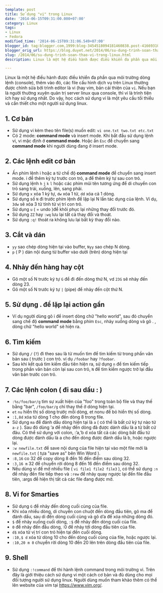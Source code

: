 ```yaml
---
template: post
title: Sử dụng "vi" trong Linux
date: '2014-06-15T09:31:00.000+07:00'
category: Linux
tags:
- Linux
- Fedora
modified_time: '2014-06-15T09:31:06.549+07:00'
blogger_id: tag:blogger.com,1999:blog-3454518094181460838.post-4166931066163902607
blogger_orig_url: https://blog.duyet.net/2014/06/su-dung-trinh-soan-thao-vi-trong-linux.html
slug: /2014/06/su-dung-trinh-soan-thao-vi-trong-linux.html
description: Linux là một hệ điều hành được điều khiển đa phần qua môi trường dòng lệnh (console), thêm vào đó, các file cấu hình dịch vụ trên Linux thường được chỉnh sửa bởi trình editor là vi (hay vim, bản cải thiện của vi). Nếu bạn là người thường xuyên quản trị server linux qua console, thì vi là trình tiện ích hay sử dụng nhất. Do vậy, học cách sử dụng vi là một yêu cầu tối thiểu và cần thiết cho một người sử dụng linux.

---
```


Linux là một hệ điều hành được điều khiển đa phần qua môi trường dòng lệnh (console), thêm vào đó, các file cấu hình dịch vụ trên Linux thường được chỉnh sửa bởi trình editor là vi (hay vim, bản cải thiện của `vi`. Nếu bạn là người thường xuyên quản trị server linux qua console, thì vi là trình tiện ích hay sử dụng nhất. Do vậy, học cách sử dụng vi là một yêu cầu tối thiểu và cần thiết cho một người sử dụng linux.

## 1. Cơ bản ##
- Sử dụng vi kèm theo tên file(s) muốn edit: `vi one.txt two.txt etc.txt`
- Có 2 mode: **command mode** và insert mode. Khi bắt đầu sử dụng lệnh vi, vi mặc định ở **command mode**. Hoặc ấn `Esc` để chuyển sang **command mode** khi người dùng đang ở insert mode.

## 2. Các lệnh edit cơ bản ##
- Ấn phím lệnh i hoặc a từ chế độ **command mode** để chuyển sang insert mode. i để thêm ký tự trước con trỏ, a để thêm ký tự sau con trỏ.
- Sử dụng lệnh `h` `j` `k` `l` hoặc các phím mũi tên tương ứng để di chuyển con trỏ sang trái, xuống, lên, sang phải.
- Sử dụng `x` xóa 1 ký tự, `dw` xóa 1 từ, `dd` xóa cả 1 dòng.
- Sử dụng số `N` đi trước phím lệnh để lặp lại N lần tác dụng của lệnh. Ví dụ, `3dw` sẽ xóa 3 từ tính từ vị trí con trỏ.
- Sử dụng `u` ( = undo )để khôi phục lại những thay đổi trước đó.
- Sử dụng `ZZ` hay `:wq` lưu lại tất cả thay đổi và thoát.
- Sử dụng `:q!` thoát ra không lưu lại bất kỳ thay đổi nào.

## 3. Cắt và dán ##
- `yy` sao chép dòng hiện tại vào buffer, `Nyy` sao chép N dòng.
- `p` ( P ) dán nội dung từ buffer vào dưới (trên) dòng hiện tại

## 4. Nhảy đến hàng hay cột ##
- Gõ một số N trước ký tự `G` để đi đến dòng thứ N, vd `23G` sẽ nhảy đến dòng 23.
- Gõ một số N trước ký tự `|` (pipe) để nhảy đến cột thứ N.

## 5. Sử dụng . để lặp lại action gần ##
- Ví dụ người dùng gõ i để insert dòng chữ "hello world", sau đó chuyển sang chế độ **command mode** bằng phím `Esc`, nhảy xuống dòng và gõ . , dòng chữ "hello world" sẽ hiện ra.

## 6. Tìm kiếm ##
- Sử dụng `/` (`?`) đi theo sau là từ muốn tìm để tìm kiếm từ trong phần văn bản sau ( trước ) con trỏ. ví dụ `/foobar` hay `?foobar`.
- Sau khi kết quả tìm kiếm đầu tiên hiện ra, sử dụng `n` để tìm kiếm tiếp trong phần văn bản còn lại sau con trỏ, `N` để tìm kiếm ngược trở lại đầu văn bản trước con trỏ.

## 7. Các lệnh colon ( đi sau dấu : ) ##
- `:%s/foo/bar/g` tìm sự xuất hiện của "foo" trong toàn bộ file và thay thế bằng "bar", `/foo/bar/g` chỉ thay thế ở dòng hiện tại.
- `et` `nu` hiển thị số dòng trước mỗi dòng, et nonu để bỏ hiển thị số dòng.
- `:1,8d` xóa từ dòng 1 cho đến dòng 8 trong file.
- Sử dụng `ma` để đánh dấu dòng hiện tại là `a` ( có thể là bất cứ ký tự nào từ `a-z` ). Sau đó dùng ‘a để nhảy đến dòng đã được dánh dấu là a từ bất cứ đâu. Có thể sử dụng với colon, :’a,’b d xóa tất cả các dòng bắt đầu từ dòng được đánh dấu là a cho đến dòng được đánh dấu là b, hoặc ngược lại.
- `:w newfile.txt` để save nội dung của file hiện tại vào một file mới là `newfile.txt` ( tựa "save as" bên Win Word ).
- `:8,16` co 32 để copy dòng 8 đến 16 đến điểm sau dòng 32.
- `:3,16 m` 32 để chuyển rời dòng 8 đến 16 đến điểm sau dòng 32.
- Nếu dùng vi để mở nhiều file ( `vi file1 file2 file3` ), có thể sử dụng `:n` để nhảy đến file tiếp theo và `:rew` để nhảy quay ngược lại đến file đầu tiên, :args để hiện thị tất cả các file đang được mở.

## 8. Vi for Smarties ##
- Sử dụng `G` để nhảy đến dòng cuối cùng của file.
- Khi xóa nhiều dòng, di chuyển con chuột đến dòng đầu tiên, gõ ma để đánh dấu, sau di đến dòng cuối cùng và gõ d’a để xóa những dòng đó.
- `$` để nhảy xuống cuối dòng, `:$` để nhảy đến dòng cuối của file.
- `0` để nhảy đến đầu dòng, :0 để nhảy tới dòng đầu tiên của file.
- `d$` xóa từ vị trí con trỏ hiện tại đến cuối dòng.
- `:10,$ d` xóa từ dòng 10 cho đến dòng cuối cùng của file, hoặc ngược lại.
- `:10,20 m 0` chuyển rời dòng 10 đến 20 lên trên dòng đầu tiên của file.

## 9. Shell ##
- Sử dụng `:!command` để thi hành lệnh command trong môi trường vi.
Trên đây là giới thiệu cách sử dụng vi một cách cơ bản và đủ dùng cho mọi đối tượng người sử dụng linux. Người dùng muốn tham khảo thêm có thể lên website của vim tại https://www.vim.org/.
